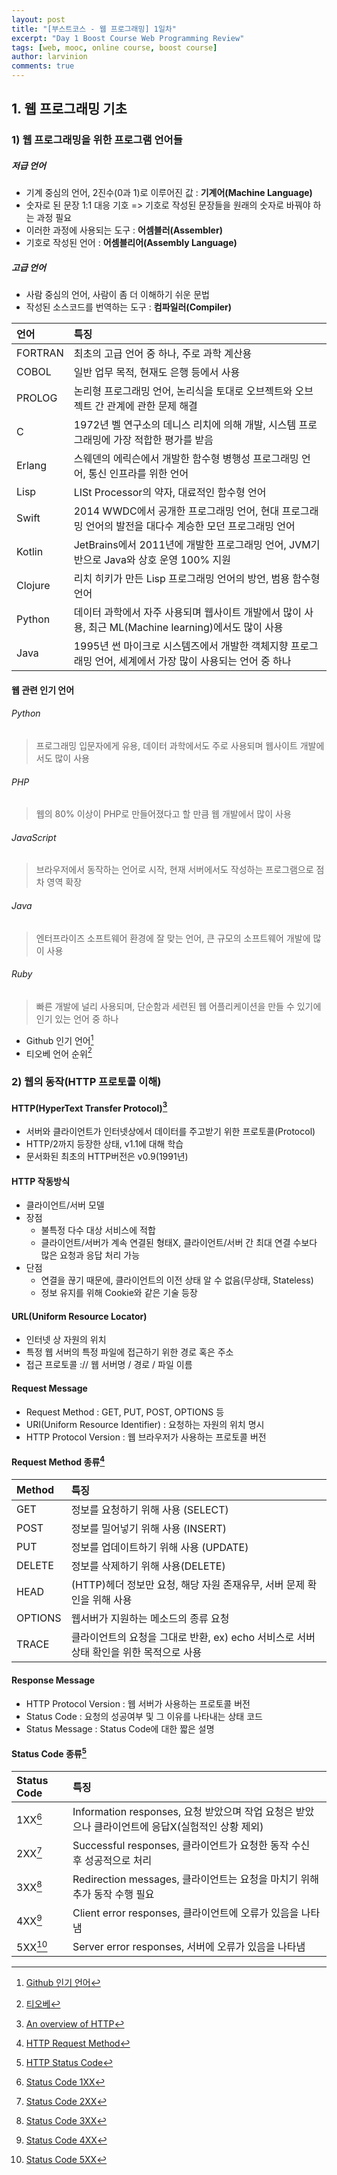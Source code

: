 ```yaml
---
layout: post
title: "[부스트코스 - 웹 프로그래밍] 1일차"
excerpt: "Day 1 Boost Course Web Programming Review"
tags: [web, mooc, online course, boost course]
author: larvinion
comments: true
---
```


## 1. 웹 프로그래밍 기초

### 1) 웹 프로그래밍을 위한 프로그램 언어들
##### 저급 언어
* 기계 중심의 언어, 2진수(0과 1)로 이루어진 값 : **기계어(Machine Language)**
* 숫자로 된 문장 1:1 대응 기호 => 기호로 작성된 문장들을 원래의 숫자로 바꿔야 하는 과정 필요
* 이러한 과정에 사용되는 도구 : **어셈블러(Assembler)**
* 기호로 작성된 언어 : **어셈블리어(Assembly Language)**

##### 고급 언어
* 사람 중심의 언어, 사람이 좀 더 이해하기 쉬운 문법
* 작성된 소스코드를 번역하는 도구 : **컴파일러(Compiler)**

| 언어 | 특징 |
|:--------|:--------|
| FORTRAN | 최초의 고급 언어 중 하나, 주로 과학 계산용 |
| COBOL | 일반 업무 목적, 현재도 은행 등에서 사용 |
| PROLOG | 논리형 프로그래밍 언어, 논리식을 토대로 오브젝트와 오브젝트 간 관계에 관한 문제 해결 |
| C | 1972년 벨 연구소의 데니스 리치에 의해 개발, 시스템 프로그래밍에 가장 적합한 평가를 받음 |
| Erlang | 스웨덴의 에릭슨에서 개발한 함수형 병행성 프로그래밍 언어, 통신 인프라를 위한 언어 |
| Lisp | LISt Processor의 약자, 대료적인 함수형 언어 |
| Swift | 2014 WWDC에서 공개한 프로그래밍 언어, 현대 프로그래밍 언어의 발전을 대다수 계승한 모던 프로그래밍 언어 |
| Kotlin | JetBrains에서 2011년에 개발한 프로그래밍 언어, JVM기반으로 Java와 상호 운영 100% 지원 |
| Clojure |리치 히키가 만든 Lisp 프로그래밍 언어의 방언, 범용 함수형 언어 |
| Python | 데이터 과학에서 자주 사용되며 웹사이트 개발에서 많이 사용, 최근 ML(Machine learning)에서도 많이 사용 |
| Java | 1995년 썬 마이크로 시스템즈에서 개발한 객체지향 프로그래밍 언어, 세계에서 가장 많이 사용되는 언어 중 하나 |

#### 웹 관련 인기 언어
###### Python
> 프로그래밍 입문자에게 유용, 데이터 과학에서도 주로 사용되며 웹사이트 개발에서도 많이 사용

###### PHP
> 웹의 80% 이상이 PHP로 만들어졌다고 할 만큼 웹 개발에서 많이 사용

###### JavaScript
> 브라우저에서 동작하는 언어로 시작, 현재 서버에서도 작성하는 프로그램으로 점차 영역 확장

###### Java
> 엔터프라이즈 소프트웨어 환경에 잘 맞는 언어, 큰 규모의 소프트웨어 개발에 많이 사용

###### Ruby
> 빠른 개발에 널리 사용되며, 단순함과 세련된 웹 어플리케이션을 만들 수 있기에 인기 있는 언어 중 하나

* Github 인기 언어[^1]
* 티오베 언어 순위[^2]

[^1]: [Github 인기 언어](https://octoverse.github.com/projects#languages)
[^2]: [티오베](https://www.tiobe.com/tiobe-index)


### 2) 웹의 동작(HTTP 프로토콜 이해)
#### HTTP(HyperText Transfer Protocol)[^3]
* 서버와 클라이언트가 인터넷상에서 데이터를 주고받기 위한 프로토콜(Protocol)
* HTTP/2까지 등장한 상태, v1.1에 대해 학습
* 문서화된 최초의 HTTP버전은 v0.9(1991년)

#### HTTP 작동방식
* 클라이언트/서버 모델
* 장점
   * 불특정 다수 대상 서비스에 적합
   * 클라이언트/서버가 계속 연결된 형태X, 클라이언트/서버 간 최대 연결 수보다 많은 요청과 응답 처리 가능
* 단점
   * 연결을 끊기 때문에, 클라이언트의 이전 상태 알 수 없음(무상태, Stateless)
   * 정보 유지를 위해 Cookie와 같은 기술 등장

#### URL(Uniform Resource Locator)
* 인터넷 상 자원의 위치
* 특정 웹 서버의 특정 파일에 접근하기 위한 경로 혹은 주소
* 접근 프로토콜 :// 웹 서버명 / 경로 / 파일 이름

#### Request Message
* Request Method : GET, PUT, POST, OPTIONS 등
* URI(Uniform Resource Identifier) : 요청하는 자원의 위치 명시
* HTTP Protocol Version : 웹 브라우저가 사용하는 프로토콜 버전

#### Request Method 종류[^4]

| Method | 특징 |
|:--------|:--------|
| GET | 정보를 요청하기 위해 사용 (SELECT) |
| POST | 정보를 밀어넣기 위해 사용 (INSERT) |
| PUT | 정보를 업데이트하기 위해 사용 (UPDATE) |
| DELETE | 정보를 삭제하기 위해 사용(DELETE) |
| HEAD | (HTTP)헤더 정보만 요청, 해당 자원 존재유무, 서버 문제 확인을 위해 사용 |
| OPTIONS | 웹서버가 지원하는 메소드의 종류 요청 |
| TRACE | 클라이언트의 요청을 그대로 반환, ex) echo 서비스로 서버 상태 확인을 위한 목적으로 사용 |

#### Response Message
* HTTP Protocol Version : 웹 서버가 사용하는 프로토콜 버전
* Status Code : 요청의 성공여부 및 그 이유를 나타내는 상태 코드
* Status Message : Status Code에 대한 짧은 설명

#### Status Code 종류[^5]

| Status Code | 특징 |
|:--------|:--------|
| 1XX[^6] | Information responses, 요청 받았으며 작업 요청은 받았으나 클라이언트에 응답X(실험적인 상황 제외) |
| 2XX[^7] | Successful responses, 클라이언트가 요청한 동작 수신 후 성공적으로 처리 |
| 3XX[^8] | Redirection messages, 클라이언트는 요청을 마치기 위해 추가 동작 수행 필요 |
| 4XX[^9] | Client error responses, 클라이언트에 오류가 있음을 나타냄 |
| 5XX[^10] | Server error responses, 서버에 오류가 있음을 나타냄 |

[^3]: [An overview of HTTP](https://www.tiobe.com/tiobe-index)
[^4]: [HTTP Request Method](https://developer.mozilla.org/en-US/docs/Web/HTTP/Methods)
[^5]: [HTTP Status Code](https://developer.mozilla.org/en-US/docs/Web/HTTP/Status)
[^6]: [Status Code 1XX](https://tools.ietf.org/html/rfc2616#section-10.1)
[^7]: [Status Code 2XX](https://tools.ietf.org/html/rfc2616#section-10.2)
[^8]: [Status Code 3XX](https://tools.ietf.org/html/rfc2616#section-10.3)
[^9]: [Status Code 4XX](https://tools.ietf.org/html/rfc2616#section-10.4)
[^10]: [Status Code 5XX](https://tools.ietf.org/html/rfc2616#section-10.5)
